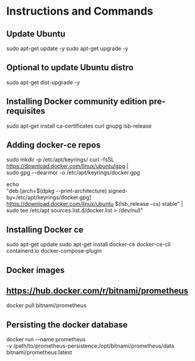 # Instructions and Commands

## Update Ubuntu
sudo apt-get update -y
sudo apt-get upgrade -y

## Optional to update Ubuntu distro
sudo apt-get dist-upgrade -y  

## Installing Docker community edition pre-requisites
sudo apt-get install ca-certificates curl gnupg lsb-release

## Adding docker-ce repos 
sudo mkdir -p /etc/apt/keyrings/ 
curl -fsSL https://download.docker.com/linux/ubuntu/gpg | \
 sudo gpg --dearmor -o /etc/apt/keyrings/docker.gpg

echo \
 "deb [arch=$(dpkg --print-architecture) signed-by=/etc/apt/keyrings/docker.gpg] \
  https://download.docker.com/linux/ubuntu $(lsb_release -cs) stable" | \
  sudo tee /etc/apt sources.list.d/docker.list > /dev/null"

## Installing Docker ce
sudo apt-get update
sudo apt-get install docker-ce docker-ce-cli containerd.io docker-compose-plugin

## Docker images 
## https://hub.docker.com/r/bitnami/prometheus
docker pull bitnami/prometheus

## Persisting the docker database
docker run --name prometheus \
  -v /path/to/prometheus-persistence:/opt/bitnami/prometheus/data \
  bitnami/prometheus:latest

